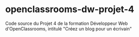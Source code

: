 # openclassrooms-dw-projet-4
Code source du Projet 4 de la formation Développeur Web d'OpenClassrooms, intitulé "Créez un blog pour un écrivain"
